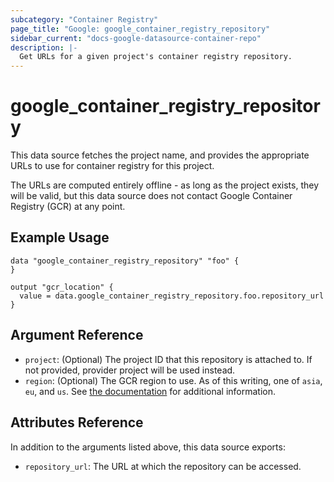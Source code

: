 ```yaml
---
subcategory: "Container Registry"
page_title: "Google: google_container_registry_repository"
sidebar_current: "docs-google-datasource-container-repo"
description: |-
  Get URLs for a given project's container registry repository.
---
```


# google\_container\_registry\_repository

This data source fetches the project name, and provides the appropriate URLs to use for container registry for this project.

The URLs are computed entirely offline - as long as the project exists, they will be valid, but this data source does not contact Google Container Registry (GCR) at any point.

## Example Usage

```hcl
data "google_container_registry_repository" "foo" {
}

output "gcr_location" {
  value = data.google_container_registry_repository.foo.repository_url
}
```

## Argument Reference
* `project`: (Optional) The project ID that this repository is attached to.  If not provided, provider project will be used instead.
* `region`: (Optional) The GCR region to use.  As of this writing, one of `asia`, `eu`, and `us`.  See [the documentation](https://cloud.google.com/container-registry/docs/pushing-and-pulling) for additional information.

## Attributes Reference
In addition to the arguments listed above, this data source exports:

* `repository_url`: The URL at which the repository can be accessed.
